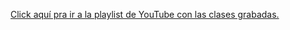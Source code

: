 [Click aquí pra ir a la playlist de YouTube con las clases grabadas.](https://youtube.com/playlist?list=PL5sBVAxporFuB_PcpX4dgfsYl6GzRatyr&si=nCYXvseOUJf2ysPW)
